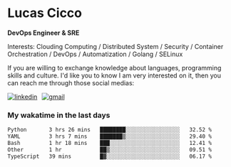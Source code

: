# Lucas Cicco

**DevOps Engineer & SRE**

Interests: Clouding Computing / Distributed System / Security / Container Orchestration / DevOps / Automatization / Golang / SELinux

If you are willing to exchange knowledge about languages, programming skills and culture. I'd like you to know I am very interested on it, then you can reach me through those social medias:

<div style="display: flex; align-items: center; gap: 10px;">
  <a href="https://www.linkedin.com/in/lucas-vitor-de-cicco" target="_blank">
    <img
      src="https://img.shields.io/badge/-LinkedIn-%230077B5?style=for-the-badge&logo=linkedin&logoColor=white"
      alt="linkedin"
      target="_blank" 
    />
  </a>
  <a href="mailto:lucasvitorx1@gmail.com">
      <img
        src="https://img.shields.io/badge/-Gmail-%23333?style=for-the-badge&logo=gmail&logoColor=white"
        alt="gmail"
        target="_blank"
      />
  </a>
</div>

### My wakatime in the last days

<!--START_SECTION:waka-->

```txt
Python       3 hrs 26 mins   ████████░░░░░░░░░░░░░░░░░   32.52 %
YAML         3 hrs 7 mins    ███████▒░░░░░░░░░░░░░░░░░   29.40 %
Bash         1 hr 18 mins    ███░░░░░░░░░░░░░░░░░░░░░░   12.41 %
Other        1 hr            ██▒░░░░░░░░░░░░░░░░░░░░░░   09.51 %
TypeScript   39 mins         █▓░░░░░░░░░░░░░░░░░░░░░░░   06.17 %
```

<!--END_SECTION:waka-->
